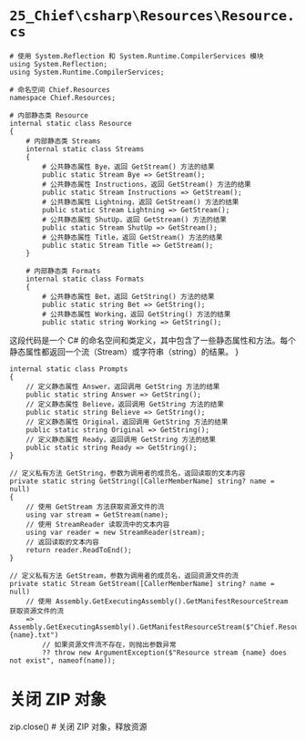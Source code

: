 # `25_Chief\csharp\Resources\Resource.cs`

```
# 使用 System.Reflection 和 System.Runtime.CompilerServices 模块
using System.Reflection;
using System.Runtime.CompilerServices;

# 命名空间 Chief.Resources
namespace Chief.Resources;

# 内部静态类 Resource
internal static class Resource
{
    # 内部静态类 Streams
    internal static class Streams
    {
        # 公共静态属性 Bye，返回 GetStream() 方法的结果
        public static Stream Bye => GetStream();
        # 公共静态属性 Instructions，返回 GetStream() 方法的结果
        public static Stream Instructions => GetStream();
        # 公共静态属性 Lightning，返回 GetStream() 方法的结果
        public static Stream Lightning => GetStream();
        # 公共静态属性 ShutUp，返回 GetStream() 方法的结果
        public static Stream ShutUp => GetStream();
        # 公共静态属性 Title，返回 GetStream() 方法的结果
        public static Stream Title => GetStream();
    }

    # 内部静态类 Formats
    internal static class Formats
    {
        # 公共静态属性 Bet，返回 GetString() 方法的结果
        public static string Bet => GetString();
        # 公共静态属性 Working，返回 GetString() 方法的结果
        public static string Working => GetString();
```

这段代码是一个 C# 的命名空间和类定义，其中包含了一些静态属性和方法。每个静态属性都返回一个流（Stream）或字符串（string）的结果。
    }

    internal static class Prompts
    {
        // 定义静态属性 Answer，返回调用 GetString 方法的结果
        public static string Answer => GetString();
        // 定义静态属性 Believe，返回调用 GetString 方法的结果
        public static string Believe => GetString();
        // 定义静态属性 Original，返回调用 GetString 方法的结果
        public static string Original => GetString();
        // 定义静态属性 Ready，返回调用 GetString 方法的结果
        public static string Ready => GetString();
    }

    // 定义私有方法 GetString，参数为调用者的成员名，返回读取的文本内容
    private static string GetString([CallerMemberName] string? name = null)
    {
        // 使用 GetStream 方法获取资源文件的流
        using var stream = GetStream(name);
        // 使用 StreamReader 读取流中的文本内容
        using var reader = new StreamReader(stream);
        // 返回读取的文本内容
        return reader.ReadToEnd();
    }

    // 定义私有方法 GetStream，参数为调用者的成员名，返回资源文件的流
    private static Stream GetStream([CallerMemberName] string? name = null)
        // 使用 Assembly.GetExecutingAssembly().GetManifestResourceStream 获取资源文件的流
        => Assembly.GetExecutingAssembly().GetManifestResourceStream($"Chief.Resources.{name}.txt")
            // 如果资源文件流不存在，则抛出参数异常
            ?? throw new ArgumentException($"Resource stream {name} does not exist", nameof(name));
# 关闭 ZIP 对象
zip.close()  # 关闭 ZIP 对象，释放资源
```